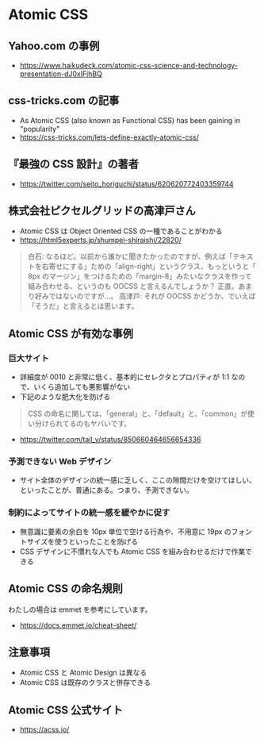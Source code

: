 # Atomic CSS

## Yahoo.com の事例

- <https://www.haikudeck.com/atomic-css-science-and-technology-presentation-dJ0xlFjhBQ>

## css-tricks.com の記事

- As Atomic CSS (also known as Functional CSS) has been gaining in "popularity"
- <https://css-tricks.com/lets-define-exactly-atomic-css/>

## 『最強の CSS 設計』の著者

- <https://twitter.com/seito_horiguchi/status/620620772403359744>

## 株式会社ピクセルグリッドの高津戸さん

- Atomic CSS は Object Oriented CSS の一種であることがわかる
- <https://html5experts.jp/shumpei-shiraishi/22820/>

> 白石: なるほど。以前から誰かに聞きたかったのですが、例えば「テキストを右寄せにする」ための「align-right」というクラス、もっというと「 8px のマージン」をつけるための「margin-8」みたいなクラスを作って組み合わせる、というのも OOCSS と言えるんでしょうか？ 正直、あまり好みではないのですが…。
> 高津戸: それが OOCSS かどうか、でいえば「そうだ」と言えるとは思います。

## Atomic CSS が有効な事例

### 巨大サイト

- 詳細度が 0010 と非常に低く、基本的にセレクタとプロパティが 1:1 なので、いくら追加しても悪影響がない
- 下記のような肥大化を防げる

> CSS の命名に関しては、「general」と、「default」と、「common」が使い分けられてるのもヤバいです。

- <https://twitter.com/tail_y/status/850660464656654336>

### 予測できない Web デザイン

- サイト全体のデザインの統一感に乏しく、ここの隙間だけを空けてほしい、といったことが、普通にある。つまり、予測できない。

### 制約によってサイトの統一感を緩やかに促す

- 無意識に要素の余白を 10px 単位で空ける行為や、不用意に 19px のフォントサイズを使うといったことを防げる
- CSS デザインに不慣れな人でも Atomic CSS を組み合わせるだけで作業できる

## Atomic CSS の命名規則

わたしの場合は emmet を参考にしています。

- <https://docs.emmet.io/cheat-sheet/>

## 注意事項

- Atomic CSS と Atomic Design は異なる
- Atomic CSS は既存のクラスと併存できる

## Atomic CSS 公式サイト

- <https://acss.io/>
